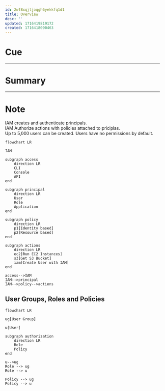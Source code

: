 ```yaml
---
id: 2wf8xqjtjoqgh6yekkfq1d1
title: Overview
desc: ''
updated: 1716419819172
created: 1716418090463
---
```

# Cue

<hr>

# Summary

<hr>

# Note
IAM creates and authenticate principals.<br >
IAM Authorize actions with policies attached to priciplas.<br />
Up to 5,000 users can be created. Users have no permissions by default.
```mermaid
flowchart LR

IAM

subgraph access
    direction LR
    CLI
    Console
    API
end

subgraph principal
    direction LR
    User
    Role
    Application
end

subgraph policy
    direction LR
    p1[Identity based]
    p2[Resource based]
end

subgraph actions
    direction LR
    ec2[Run EC2 Instances]
    s3[Get S3 Bucket]
    iam[Create User with IAM]
end

access-->IAM
IAM-->principal
IAM-->policy-->actions

```

## User Groups, Roles and Policies
``` mermaid
flowchart LR

ug[User Group]

u[User]

subgraph authorization
    direction LR
    Role
    Policy
end

u-->ug
Role --> ug
Role --> u

Policy --> ug
Policy --> u

```